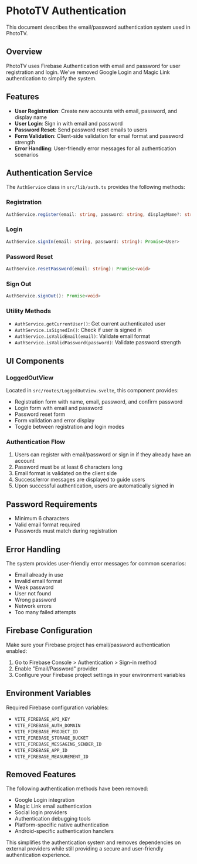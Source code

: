 # PhotoTV Authentication

This document describes the email/password authentication system used in PhotoTV.

## Overview

PhotoTV uses Firebase Authentication with email and password for user registration and login. We've removed Google Login and Magic Link authentication to simplify the system.

## Features

- **User Registration**: Create new accounts with email, password, and display name
- **User Login**: Sign in with email and password
- **Password Reset**: Send password reset emails to users
- **Form Validation**: Client-side validation for email format and password strength
- **Error Handling**: User-friendly error messages for all authentication scenarios

## Authentication Service

The `AuthService` class in `src/lib/auth.ts` provides the following methods:

### Registration
```typescript
AuthService.register(email: string, password: string, displayName?: string): Promise<User>
```

### Login
```typescript
AuthService.signIn(email: string, password: string): Promise<User>
```

### Password Reset
```typescript
AuthService.resetPassword(email: string): Promise<void>
```

### Sign Out
```typescript
AuthService.signOut(): Promise<void>
```

### Utility Methods
- `AuthService.getCurrentUser()`: Get current authenticated user
- `AuthService.isSignedIn()`: Check if user is signed in
- `AuthService.isValidEmail(email)`: Validate email format
- `AuthService.isValidPassword(password)`: Validate password strength

## UI Components

### LoggedOutView
Located in `src/routes/LoggedOutView.svelte`, this component provides:
- Registration form with name, email, password, and confirm password
- Login form with email and password
- Password reset form
- Form validation and error display
- Toggle between registration and login modes

### Authentication Flow
1. Users can register with email/password or sign in if they already have an account
2. Password must be at least 6 characters long
3. Email format is validated on the client side
4. Success/error messages are displayed to guide users
5. Upon successful authentication, users are automatically signed in

## Password Requirements

- Minimum 6 characters
- Valid email format required
- Passwords must match during registration

## Error Handling

The system provides user-friendly error messages for common scenarios:
- Email already in use
- Invalid email format
- Weak password
- User not found
- Wrong password
- Network errors
- Too many failed attempts

## Firebase Configuration

Make sure your Firebase project has email/password authentication enabled:
1. Go to Firebase Console > Authentication > Sign-in method
2. Enable "Email/Password" provider
3. Configure your Firebase project settings in your environment variables

## Environment Variables

Required Firebase configuration variables:
- `VITE_FIREBASE_API_KEY`
- `VITE_FIREBASE_AUTH_DOMAIN`
- `VITE_FIREBASE_PROJECT_ID`
- `VITE_FIREBASE_STORAGE_BUCKET`
- `VITE_FIREBASE_MESSAGING_SENDER_ID`
- `VITE_FIREBASE_APP_ID`
- `VITE_FIREBASE_MEASUREMENT_ID`

## Removed Features

The following authentication methods have been removed:
- Google Login integration
- Magic Link email authentication
- Social login providers
- Authentication debugging tools
- Platform-specific native authentication
- Android-specific authentication handlers

This simplifies the authentication system and removes dependencies on external providers while still providing a secure and user-friendly authentication experience.